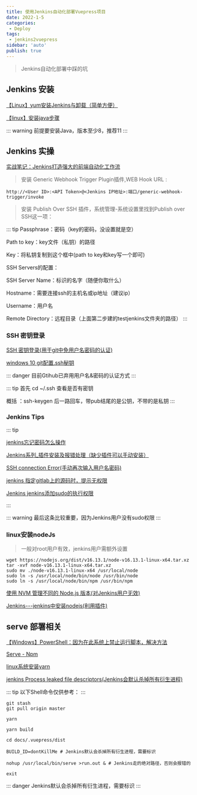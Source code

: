 ```yaml
---
title: 使用Jenkins自动化部署Vuepress项目
date: 2022-1-5
categories:
 - Deploy
tags:
 - jenkins2vuepress 
sidebar: 'auto'
publish: true
--- 
```


> Jenkins自动化部署中踩的坑

## Jenkins 安装 

[【Linux】yum安装Jenkins与卸载（简单方便）](https://blog.csdn.net/Ginny97/article/details/103984312)

[【linux】安装java步骤](https://www.cnblogs.com/wjup/p/11041274.html)

::: warning
前提要安装Java，版本至少8，推荐11
:::

## Jenkins 实操

[实战笔记：Jenkins打造强大的前端自动化工作流](https://juejin.cn/post/6844903591417757710)

> 安装 Generic Webhook Trigger Plugin插件,WEB Hook URL :

``` shell
http://<User ID>:<API Token>@<Jenkins IP地址>:端口/generic-webhook-trigger/invoke
```

> 安装 Publish Over SSH 插件，系统管理-系统设置里找到Publish over SSH这一项：

::: tip
Passphrase：密码（key的密码，没设置就是空）

Path to key：key文件（私钥）的路径

Key：将私钥复制到这个框中(path to key和key写一个即可)

SSH Servers的配置：

SSH Server Name：标识的名字（随便你取什么）

Hostname：需要连接ssh的主机名或ip地址（建议ip）

Username：用户名

Remote Directory：远程目录（上面第二步建的testjenkins文件夹的路径）
:::

### SSH 密钥登录

[SSH 密钥登录(用于git中免用户名密码的认证)](https://wangdoc.com/ssh/key.html#%E5%9F%BA%E6%9C%AC%E7%94%A8%E6%B3%95)

[windows 10 git配置.ssh秘钥](https://blog.csdn.net/aachangs/article/details/80869833)

::: danger
目前Gtihub已弃用用户名&密码的认证方式
:::

::: tip
首先 cd ~/.ssh 查看是否有密钥

概括 ：ssh-keygen 后一路回车，带pub结尾的是公钥，不带的是私钥
:::

### Jenkins Tips

::: tip

[jenkins忘记密码怎么操作](https://blog.csdn.net/weixin_44049466/article/details/102023452?utm_medium=distribute.pc_relevant.none-task-blog-2~default~baidujs_baidulandingword~default-1.no_search_link&spm=1001.2101.3001.4242.2)

[Jenkins系列_插件安装及报错处理（缺少插件可以手动安装）](https://blog.csdn.net/ziwuzhulin/article/details/79820020)

[SSH connection Error(手动再次输入用户名密码)](https://blog.csdn.net/weixin_41824658/article/details/88965634)

[jenkins 指定gitlab上的源码时，提示无权限](https://blog.csdn.net/u010947098/article/details/60965469)

[Jenkins jenkins添加sudo的执行权限](https://blog.csdn.net/weixin_40123451/article/details/113203225)

:::

::: warning
最后这条比较重要，因为Jenkins用户没有sudo权限
::: 
### linux安装nodeJs

> 一般对root用户有效，jenkins用户需额外设置

``` shell
wget https://nodejs.org/dist/v16.13.1/node-v16.13.1-linux-x64.tar.xz
tar -xvf node-v16.13.1-linux-x64.tar.xz
sudo mv ./node-v16.13.1-linux-x64 /usr/local/node
sudo ln -s /usr/local/node/bin/node /usr/bin/node
sudo ln -s /usr/local/node/bin/npm /usr/bin/npm
```
[使用 NVM 管理不同的 Node.js 版本(对Jenkins用户无效)](https://www.cnblogs.com/Kennytian/p/6391481.html)

[Jenkins---jenkins中安装nodejs(利用插件)](https://www.jianshu.com/p/0a865a321d78)

## serve 部署相关 

[【Windows】PowerShell：因为在此系统上禁止运行脚本，解决方法](https://www.jianshu.com/p/4eaad2163567)

[Serve - Npm](https://www.npmjs.com/package/serve)

[linux系统安装yarn](https://blog.csdn.net/weixin_28993311/article/details/116964001)

[jenkins Process leaked file descriptors(Jenkins会默认杀掉所有衍生进程)](https://blog.csdn.net/weixin_36816337/article/details/82055217)

::: tip
以下Shell命令仅供参考：
:::

``` shell
git stash
git pull origin master

yarn 

yarn build 

cd docs/.vuepress/dist

BUILD_ID=dontKillMe # Jenkins默认会杀掉所有衍生进程，需要标识

nohup /usr/local/bin/serve >run.out & # Jenkins走的绝对路径，否则会报错的

exit
```

::: danger
Jenkins默认会杀掉所有衍生进程，需要标识
:::